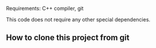 
Requirements: C++ compiler, git

This code does not require any other special dependencies.

## How to clone this project from git